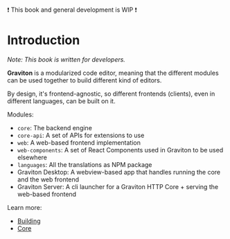 ❗ This book and general development is WIP ❗

# Introduction
_Note: This book is written for developers._


**Graviton** is a modularized code editor, meaning that the different modules can be used together to build different kind of editors.

 By design, it's frontend-agnostic, so different frontends (clients), even in different languages, can be built on it.

Modules:
- `core`: The backend engine
- `core-api`: A set of APIs for extensions to use
- `web`: A web-based frontend implementation
- `web-components`: A set of React Components used in Graviton to be used elsewhere
- `languages`: All the translations as NPM package
- Graviton Desktop: A webview-based app that handles running the core and the web frontend
- Graviton Server: A cli launcher for a Graviton HTTP Core + serving the web-based frontend

Learn more:
- [Building](./building.md)
- [Core](./core.md)
